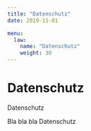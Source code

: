 ```yaml
---
title: "Datenschutz"
date: 2019-11-01

menu: 
  law:
    name: "Datenschutz"
    weight: 30
---
```


# Datenschutz

Datenschutz 

Bla bla bla  Datenschutz